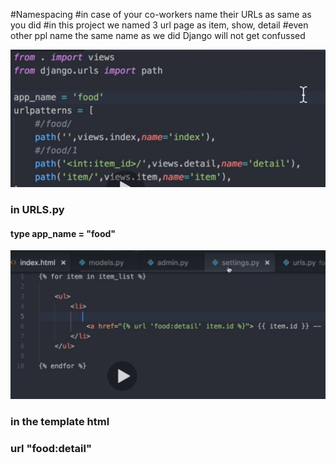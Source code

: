 #Namespacing
#in case of your co-workers name their URLs as same as you did
#in this project we named 3 url page as item, show, detail
#even other ppl name the same name as we did Django will not get confussed


![0](../img/42.png)
### in URLS.py
#### type app_name = "food"

![1](../img/43.png)
### in the template html
### url "food:detail"

